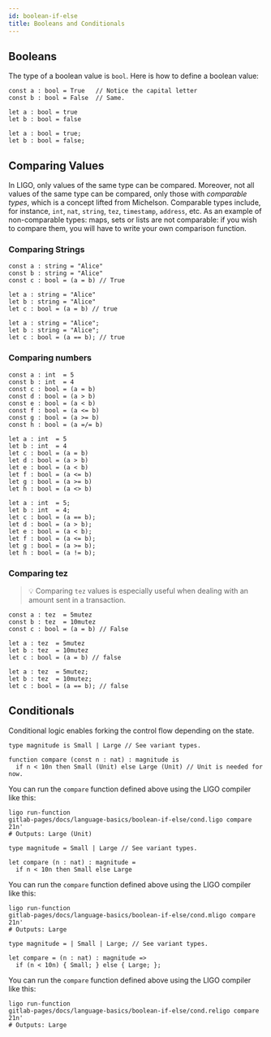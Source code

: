 ```yaml
---
id: boolean-if-else
title: Booleans and Conditionals
---
```


## Booleans

The type of a boolean value is `bool`. Here is how to define a boolean
value:

<!--DOCUSAURUS_CODE_TABS-->
<!--PascaLIGO-->
```pascaligo group=a
const a : bool = True   // Notice the capital letter
const b : bool = False  // Same.
```
<!--CameLIGO-->
```cameligo group=a
let a : bool = true
let b : bool = false
```
<!--ReasonLIGO-->
```reasonligo group=a
let a : bool = true;
let b : bool = false;
```
<!--END_DOCUSAURUS_CODE_TABS-->

## Comparing Values

In LIGO, only values of the same type can be compared. Moreover, not
all values of the same type can be compared, only those with
*comparable types*, which is a concept lifted from
Michelson. Comparable types include, for instance, `int`, `nat`,
`string`, `tez`, `timestamp`, `address`, etc. As an example of
non-comparable types: maps, sets or lists are not comparable: if you
wish to compare them, you will have to write your own comparison
function.

### Comparing Strings

<!--DOCUSAURUS_CODE_TABS-->
<!--PascaLIGO-->
```pascaligo group=b
const a : string = "Alice"
const b : string = "Alice"
const c : bool = (a = b) // True
```
<!--CameLIGO-->
```cameligo group=b
let a : string = "Alice"
let b : string = "Alice"
let c : bool = (a = b) // true
```
<!--ReasonLIGO-->
```reasonligo group=b
let a : string = "Alice";
let b : string = "Alice";
let c : bool = (a == b); // true
```
<!--END_DOCUSAURUS_CODE_TABS-->

### Comparing numbers

<!--DOCUSAURUS_CODE_TABS-->
<!--PascaLIGO-->
```pascaligo group=c
const a : int  = 5
const b : int  = 4
const c : bool = (a = b)
const d : bool = (a > b)
const e : bool = (a < b)
const f : bool = (a <= b)
const g : bool = (a >= b)
const h : bool = (a =/= b)
```
<!--CameLIGO-->
```cameligo group=c
let a : int  = 5
let b : int  = 4
let c : bool = (a = b)
let d : bool = (a > b)
let e : bool = (a < b)
let f : bool = (a <= b)
let g : bool = (a >= b)
let h : bool = (a <> b)
```

<!--ReasonLIGO-->
```reasonligo group=c
let a : int  = 5;
let b : int  = 4;
let c : bool = (a == b);
let d : bool = (a > b);
let e : bool = (a < b);
let f : bool = (a <= b);
let g : bool = (a >= b);
let h : bool = (a != b);
```
<!--END_DOCUSAURUS_CODE_TABS-->

### Comparing tez

> 💡 Comparing `tez` values is especially useful when dealing with an
> amount sent in a transaction.

<!--DOCUSAURUS_CODE_TABS-->
<!--PascaLIGO-->
```pascaligo group=d
const a : tez  = 5mutez
const b : tez  = 10mutez
const c : bool = (a = b) // False
```
<!--CameLIGO-->
```cameligo group=d
let a : tez  = 5mutez
let b : tez  = 10mutez
let c : bool = (a = b) // false
```
<!--ReasonLIGO-->
```reasonligo group=d
let a : tez  = 5mutez;
let b : tez  = 10mutez;
let c : bool = (a == b); // false
```
<!--END_DOCUSAURUS_CODE_TABS-->


## Conditionals

Conditional logic enables forking the control flow depending on the
state.

<!--DOCUSAURUS_CODE_TABS-->
<!--PascaLIGO-->
```pascaligo group=e
type magnitude is Small | Large // See variant types.

function compare (const n : nat) : magnitude is
  if n < 10n then Small (Unit) else Large (Unit) // Unit is needed for now.
```

You can run the `compare` function defined above using the LIGO compiler
like this:
```shell
ligo run-function
gitlab-pages/docs/language-basics/boolean-if-else/cond.ligo compare 21n'
# Outputs: Large (Unit)
```

<!--CameLIGO-->
```cameligo group=e
type magnitude = Small | Large // See variant types.

let compare (n : nat) : magnitude =
  if n < 10n then Small else Large
```

You can run the `compare` function defined above using the LIGO compiler
like this:
```shell
ligo run-function
gitlab-pages/docs/language-basics/boolean-if-else/cond.mligo compare 21n'
# Outputs: Large
```

<!--ReasonLIGO-->
```reasonligo group=e
type magnitude = | Small | Large; // See variant types.

let compare = (n : nat) : magnitude =>
  if (n < 10n) { Small; } else { Large; };
```

You can run the `compare` function defined above using the LIGO compiler
like this:
```shell
ligo run-function
gitlab-pages/docs/language-basics/boolean-if-else/cond.religo compare 21n'
# Outputs: Large
```
<!--END_DOCUSAURUS_CODE_TABS-->

